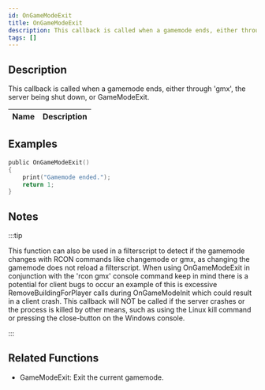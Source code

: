```yaml
---
id: OnGameModeExit
title: OnGameModeExit
description: This callback is called when a gamemode ends, either through 'gmx', the server being shut down, or GameModeExit.
tags: []
---
```


<TagLinks />

## Description

This callback is called when a gamemode ends, either through 'gmx', the server being shut down, or GameModeExit.

| Name | Description |
| ---- | ----------- |


## Examples

```c
public OnGameModeExit()
{
    print("Gamemode ended.");
    return 1;
}
```

## Notes

:::tip

This function can also be used in a filterscript to detect if the gamemode changes with RCON commands like changemode or gmx, as changing the gamemode does not reload a filterscript.
When using OnGameModeExit in conjunction with the 'rcon gmx' console command keep in mind there is a potential for client bugs to occur an example of this is excessive RemoveBuildingForPlayer calls during OnGameModeInit which could result in a client crash.
This callback will NOT be called if the server crashes or the process is killed by other means, such as using the Linux kill command or pressing the close-button on the Windows console.

:::

## Related Functions

- GameModeExit: Exit the current gamemode.
